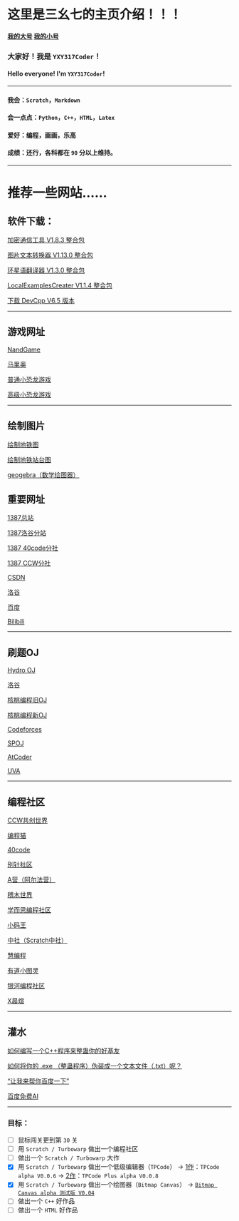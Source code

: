 # 这里是三幺七的主页介绍！！！

#### [我的大号](https://github.com/Name317) [我的小号](https://github.com/YXY317Coder)

### 大家好！我是 `YXY317Coder`！
#### Hello everyone! I'm `YXY317Coder`!

---

#### 我会：`Scratch`，`Markdown`
#### 会一点点：`Python`，`C++`，`HTML`，`Latex`
#### 爱好：编程，画画，乐高
#### 成绩：还行，各科都在 `90` 分以上维持。

---

# 推荐一些网站……

## 软件下载：

[加密通信工具 V1.8.3 整合包](https://www.123pan.com/s/yw4YTd-4LLPv)

[图片文本转换器 V1.13.0 整合包
](https://www.123pan.com/s/yw4YTd-xLLPv)

[环星语翻译器 V1.3.0 整合包
](https://www.123pan.com/s/yw4YTd-pLLPv)

[LocalExamplesCreater V1.1.4 整合包](https://www.123pan.com/s/yw4YTd-fLLPv)

[下载 DevCpp V6.5 版本](https://www.123pan.com/s/yw4YTd-aLLPv)

------------

## 游戏网址

[NandGame](https://nandgame.com)

[马里奥](https://supermariobros.zone/zh-cn)

[普通小恐龙游戏](http://chrome//dino/)

[高级小恐龙游戏](https://dinoswords.gg/)

---

## 绘制图片

[绘制地铁图](https://railmapgen.github.io)

[绘制地铁站台图](https://railmapgen.github.io)

[geogebra（数学绘图器）](https://stage.geogebra.org/)

## 重要网址

[1387总站](https://1387team-club.mysxl.cn)

[1387洛谷分站](https://1387team-luogu.mysxl.cn)

[1387 40code分社](https://40code.com/#page=studio&id=535)

[1387 CCW分社](https://ccw.site/topic/1387%E7%A4%BECCW%E5%88%86%E7%A4%BE)

[CSDN](https://csdn.com)

[洛谷](https://luogu.com.cn)

[百度](https://baidu.com)

[Bilibili](https://bilibili.com/)

---

## 刷题OJ

[Hydro OJ](https://hydro.ac/)

[洛谷](https://luogu.com.cn)

[核桃编程旧OJ](https://oj.hetao101.com/)

[核桃编程新OJ](https://htoj.hetao101.com/)

[Codeforces](https://codeforces.com/)

[SPOJ](https://www.spoj.com/)

[AtCoder](https://atcoder.jp/)

[UVA](https://uva.onlinejudge.org/)

---

## 编程社区

[CCW共创世界](https://www.ccw.site/)

[编程猫](https://shequ.codemao.cn/)

[40code](https://40code.com)

[别针社区](https://codingclip.com/)

[A营（阿尔法营）](https://aerfaying.com/)

[稽木世界](https://gitblock.cn/)

[学而思编程社区](https://code.xueersi.com/)

[小码王](https://test-world.xiaomawang.com/w/index)

[中社（Scratch中社）](https://www.scratch-cn.cn/)

[慧编程](https://eu.mblock.makeblock.com/)

[有道小图灵](https://icodeshequ.youdao.com/)

[银河编程社区](https://dfkejian.com/)

[X晨煊](https://www.cx-coding.com/splash)

---

## 灌水

[如何编写一个C++程序来整蛊你的好基友](https://blog.csdn.net/Y3808080/article/details/140476514)

[如何将你的 .exe （整蛊程序）伪装成一个文本文件（.txt）呢？
](https://blog.csdn.net/Y3808080/article/details/141476132)

[“让我来帮你百度一下”](https://btfy.ur1.fun/)

[百度免费AI](https://chat.baidu.com/)

---

### 目标：
- [ ] 鼠标闯关更到第 `30` 关
- [ ] 用 `Scratch / Turbowarp` 做出一个编程社区
- [ ] 做出一个 `Scratch / Turbowarp` 大作
- [x] 用 `Scratch / Turbowarp` 做出一个低级编辑器（`TPCode`） -> [1作](https://www.40code.com/#page=work&id=10026)：`TPCode alpha V0.0.6` -> [2作](https://www.40code.com/#page=work&id=10240)：`TPCode Plus alpha V0.0.8`
- [x] 用 `Scratch / Turbowarp` 做出一个绘图器（`Bitmap Canvas`） -> [`Bitmap Canvas alpha 测试版 V0.04`](https://www.40code.com/#page=work&id=10901)
- [ ] 做出一个 `C++` 好作品
- [ ] 做出一个 `HTML` 好作品

